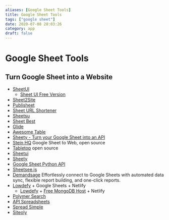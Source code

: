 ```yaml
---
aliases: [Google Sheet Tools]
title: Google Sheet Tools
tags: ["google sheet"]
date: 2020-07-08 20:03:26
category: app
draft: false
---
```


# Google Sheet Tools

## Turn Google Sheet into a Website

- [SheetUI](https://sheetui.com/)
    - [Sheet UI Free Version](https://sheetui.vercel.app/edit/0)
- [Sheet2Site](https://www.sheet2site.com/)
- [Publisheet](https://www.publisheet.com/)
- [Sheet URL Shortener](https://github.com/ahmetb/sheets-url-shortener)
- [Sheetsu](https://sheetsu.com/)
- [Sheet Best](https://sheet.best/)
- [Glide](https://www.glideapps.com/)
- [Awesome Table](https://awesome-table.com/)
- [Sheety - Turn your Google Sheet into an API](https://sheety.co/)
- [Stein HQ](https://steinhq.com/) Google Sheet to Web, open source
- [Tabletop](https://github.com/jsoma/tabletop) open source
- [Sheetui](https://sheetui.com/)
- [Sheety](https://sheety.co/)
- [Google Sheet Python API](https://github.com/burnash/gspread)
- [Sheetsee.js](https://github.com/jlord/sheetsee.js)
- [Demandsage](https://www.demandsage.com/) Effortlessly connect to Google Sheets with automated data sync, flexible report building, and one-click reports.
- [Lowdefy](https://docs.lowdefy.com/next-steps) + Google Sheets + Netlify
  - [Lowdefy](https://docs.lowdefy.com/next-steps) + [Free MongoDB Host](https://www.mongodb.com/try) + Netlify
- [Polymer Search](https://www.polymersearch.com/)
- [API Spreadsheets](https://www.apispreadsheets.com/)
- [Spread Simple](https://spreadsimple.com/)
- [Siteoly](https://siteoly.com/)
